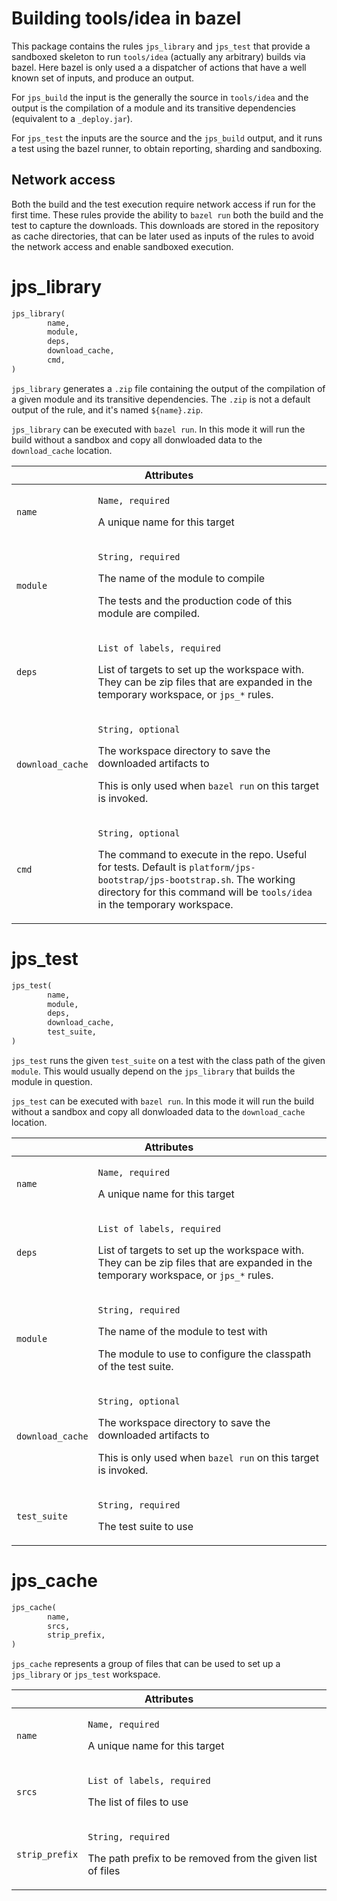 
# Building tools/idea in bazel

This package contains the rules `jps_library` and `jps_test` that provide a sandboxed skeleton to run `tools/idea` (actually any arbitrary) builds via bazel. Here bazel is only used a a dispatcher of actions that have a well known set of inputs, and produce an output.

For `jps_build` the input is the
generally the source in `tools/idea` and the output is the compilation of a module and its transitive dependencies (equivalent to a `_deploy.jar`).

For `jps_test` the inputs are the source and the `jps_build` output, and it runs a test using the bazel runner, to obtain reporting, sharding and sandboxing.

## Network access

Both the build and the test execution require network access if run for the first time. These rules provide the ability to `bazel run` both the build and the test to capture the downloads. This downloads are stored in the repository as cache directories, that can be later used as inputs of the rules to avoid the network access and enable sandboxed execution.

# jps_library

```python
jps_library(
        name,
        module,
        deps,
        download_cache,
        cmd,
)
```

`jps_library` generates a `.zip` file containing the output of the compilation of a given module and its transitive dependencies. The `.zip` is not a default output of the rule, and it's named `${name}.zip`.

`jps_library` can be executed with `bazel run`. In this mode it will run the build without a sandbox and copy all donwloaded data to the `download_cache` location.

<table class="table table-condensed table-bordered table-params">
  <colgroup>
    <col class="col-param" />
    <col class="param-description" />
  </colgroup>
  <thead>
    <tr>
      <th colspan="2">Attributes</th>
    </tr>
  </thead>
  <tbody>
    <tr>
      <td><code>name</code></td>
      <td>
        <p><code>Name, required</code></p>
        <p>A unique name for this target</p>
      </td>
    <tr>
      <td><code>module</code></td>
      <td>
        <p><code>String, required</code></p>
        <p>The name of the module to compile</p>
        <p>
          The tests and the production code of this module are compiled.
        </p>
      </td>
    </tr>
    </tr>
      <td><code>deps</code></td>
      <td>
        <p><code>List of labels, required</code></p>
        <p>List of targets to set up the workspace with. They can be zip files that are expanded in the temporary workspace, or <code>jps_*</code> rules.</p>
      </td>
    </tr>
    <tr>
      <td><code>download_cache</code></td>
      <td>
        <p><code>String, optional</code></p>
        <p>The workspace directory to save the downloaded artifacts to</p>
        <p>
          This is only used when <code>bazel run</code> on this target is invoked.
        </p>
      </td>
    </tr>
    <tr>
      <td><code>cmd</code></td>
      <td>
        <p><code>String, optional</code></p>
        <p>The command to execute in the repo. Useful for tests. Default is <code>platform/jps-bootstrap/jps-bootstrap.sh</code>. The working directory for this command will be <code>tools/idea</code> in the temporary workspace.</p>
      </td>
    </tr>
  </tbody>
</table>

# jps_test

```python
jps_test(
        name,
        module,
        deps,
        download_cache,
        test_suite,
)
```

`jps_test` runs the given `test_suite` on a test with the class path of the given `module`. This would usually depend on the `jps_library` that builds the module in question.

`jps_test` can be executed with `bazel run`. In this mode it will run the build without a sandbox and copy all donwloaded data to the `download_cache` location.

<table class="table table-condensed table-bordered table-params">
  <colgroup>
    <col class="col-param" />
    <col class="param-description" />
  </colgroup>
  <thead>
    <tr>
      <th colspan="2">Attributes</th>
    </tr>
  </thead>
  <tbody>
    <tr>
      <td><code>name</code></td>
      <td>
        <p><code>Name, required</code></p>
        <p>A unique name for this target</p>
      </td>
    </tr>
      <td><code>deps</code></td>
      <td>
        <p><code>List of labels, required</code></p>
        <p>List of targets to set up the workspace with. They can be zip files that are expanded in the temporary workspace, or <code>jps_*</code> rules.</p>
      </td>
    </tr>
    <tr>
      <td><code>module</code></td>
      <td>
        <p><code>String, required</code></p>
        <p>The name of the module to test with</p>
        <p>
          The module to use to configure the classpath of the test suite.
        </p>
      </td>
    </tr>
    <tr>
      <td><code>download_cache</code></td>
      <td>
        <p><code>String, optional</code></p>
        <p>The workspace directory to save the downloaded artifacts to</p>
        <p>
          This is only used when <code>bazel run</code> on this target is invoked.
        </p>
      </td>
    </tr>
    <tr>
      <td><code>test_suite</code></td>
      <td>
        <p><code>String, required</code></p>
        <p>The test suite to use</p>
      </td>
    </tr>
  </tbody>
</table>

# jps_cache

```python
jps_cache(
        name,
        srcs,
        strip_prefix,
)
```
`jps_cache` represents a group of files that can be used to set up a `jps_library` or `jps_test` workspace.

<table class="table table-condensed table-bordered table-params">
  <colgroup>
    <col class="col-param" />
    <col class="param-description" />
  </colgroup>
  <thead>
    <tr>
      <th colspan="2">Attributes</th>
    </tr>
  </thead>
  <tbody>
    <tr>
      <td><code>name</code></td>
      <td>
        <p><code>Name, required</code></p>
        <p>A unique name for this target</p>
      </td>
    </tr>
      <td><code>srcs</code></td>
      <td>
        <p><code>List of labels, required</code></p>
        <p>The list of files to use</p>
      </td>
    </tr>
    <tr>
      <td><code>strip_prefix</code></td>
      <td>
        <p><code>String, required</code></p>
        <p>The path prefix to be removed from the given list of files</p>
      </td>
    </tr>
  </tbody>
</table>
